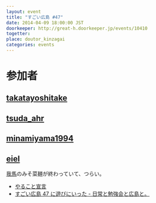 ```yaml
---
layout: event
title: "すごい広島 #47"
date: 2014-04-09 18:00:00 JST
doorkeeper: http://great-h.doorkeeper.jp/events/10410
togetter: 
place: doutor_kinzagai
categories: events
---
```


# 参加者


## [takatayoshitake](http://twitter.com/takatayoshitake)


## [tsuda_ahr](http://twitter.com/tsuda_ahr)


## [minamiyama1994](https://github.com/minamiyama1994)


## [eiel](http://eiel.info/)

[我馬](http://www.gaba-2000.com/)のみそ菜麺が終わっていて、つらい。

* [やること宣言](https://github.com/great-h/great-h.github.io/issues/812)
* [すごい広島 47 に遊びにいった - 日常と勉強会と広島と。](http://eielh-life.tumblr.com/post/82198282141/47)
